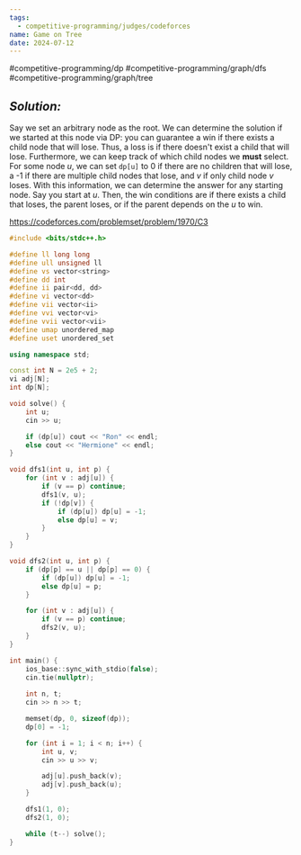 ```yaml
---
tags:
  - competitive-programming/judges/codeforces
name: Game on Tree
date: 2024-07-12
---
```

#competitive-programming/dp #competitive-programming/graph/dfs #competitive-programming/graph/tree 
## _Solution:_
Say we set an arbitrary node as the root. We can determine the solution if we started at this node via DP: you can guarantee a win if there exists a child node that will lose. Thus, a loss is if there doesn't exist a child that will lose. Furthermore, we can keep track of which child nodes we **must** select. For some node $u$, we can set `dp[u]` to 0 if there are no children that will lose, a -1 if there are multiple child nodes that lose, and $v$ if only child node $v$ loses. With this information, we can determine the answer for any starting node. Say you start at $u$. Then, the win conditions are if there exists a child that loses, the parent loses, or if the parent depends on the $u$ to win.

https://codeforces.com/problemset/problem/1970/C3
```cpp
#include <bits/stdc++.h>

#define ll long long
#define ull unsigned ll
#define vs vector<string>
#define dd int
#define ii pair<dd, dd>
#define vi vector<dd>
#define vii vector<ii>
#define vvi vector<vi>
#define vvii vector<vii>
#define umap unordered_map
#define uset unordered_set

using namespace std;

const int N = 2e5 + 2;
vi adj[N];
int dp[N];

void solve() {
    int u;
    cin >> u;

    if (dp[u]) cout << "Ron" << endl;
    else cout << "Hermione" << endl;
}

void dfs1(int u, int p) {
    for (int v : adj[u]) {
        if (v == p) continue;
        dfs1(v, u);
        if (!dp[v]) {
            if (dp[u]) dp[u] = -1;
            else dp[u] = v;
        }
    }
}

void dfs2(int u, int p) {
    if (dp[p] == u || dp[p] == 0) {
        if (dp[u]) dp[u] = -1;
        else dp[u] = p;
    }

    for (int v : adj[u]) {
        if (v == p) continue;
        dfs2(v, u);
    }
}

int main() {
    ios_base::sync_with_stdio(false);
    cin.tie(nullptr);
    
    int n, t;
    cin >> n >> t;

    memset(dp, 0, sizeof(dp));
    dp[0] = -1;

    for (int i = 1; i < n; i++) {
        int u, v;
        cin >> u >> v;

        adj[u].push_back(v);
        adj[v].push_back(u);
    }

    dfs1(1, 0);
    dfs2(1, 0);

    while (t--) solve();
}
```